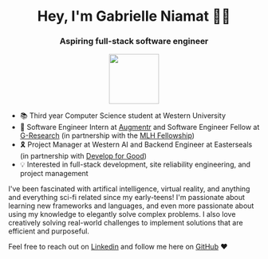 <h1 align="center">Hey, I'm Gabrielle Niamat 👋🏼 </h1>

<h3 align="center">Aspiring full-stack software engineer</h3> 
<p align="center"><img align="center" src="https://user-images.githubusercontent.com/52351749/127750424-29cad6c0-3f84-4009-b243-e611c6153a03.gif" width="100" height="100"/></p>

- 📚 Third year Computer Science student at Western University
- 💼 Software Engineer Intern at [Augmentr](https://www.linkedin.com/company/augmentr/) and Software Engineer Fellow at [G-Research](https://www.gresearch.co.uk/) (in partnership with the [MLH Fellowship](https://fellowship.mlh.io/))
- 🎗 Project Manager at Western AI and Backend Engineer at Easterseals (in partnership with [Develop for Good](https://www.developforgood.org/))
- 💡 Interested in full-stack development, site reliability engineering, and project management

I've been fascinated with artifical intelligence, virtual reality, and anything and everything sci-fi related since my early-teens! I'm passionate about learning new frameworks and languages, and even more passionate about using my knowledge to elegantly solve complex problems. I also love creatively solving real-world challenges to implement solutions that are efficient and purposeful. 

Feel free to reach out on [Linkedin](https://www.linkedin.com/in/gabrielle-niamat/) and follow me here on [GitHub](https://github.com/pidgey0403) ❤️
